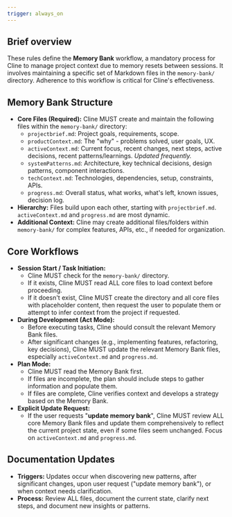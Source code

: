 ```yaml
---
trigger: always_on
---
```


## Brief overview
These rules define the **Memory Bank** workflow, a mandatory process for Cline to manage project context due to memory resets between sessions. It involves maintaining a specific set of Markdown files in the `memory-bank/` directory. Adherence to this workflow is critical for Cline's effectiveness.

## Memory Bank Structure
- **Core Files (Required):** Cline MUST create and maintain the following files within the `memory-bank/` directory:
    - `projectbrief.md`: Project goals, requirements, scope.
    - `productContext.md`: The "why" - problems solved, user goals, UX.
    - `activeContext.md`: Current focus, recent changes, next steps, active decisions, recent patterns/learnings. *Updated frequently.*
    *   `systemPatterns.md`: Architecture, key technical decisions, design patterns, component interactions.
    *   `techContext.md`: Technologies, dependencies, setup, constraints, APIs.
    *   `progress.md`: Overall status, what works, what's left, known issues, decision log.
- **Hierarchy:** Files build upon each other, starting with `projectbrief.md`. `activeContext.md` and `progress.md` are most dynamic.
- **Additional Context:** Cline may create additional files/folders within `memory-bank/` for complex features, APIs, etc., if needed for organization.

## Core Workflows
- **Session Start / Task Initiation:**
    - Cline MUST check for the `memory-bank/` directory.
    - If it exists, Cline MUST read ALL core files to load context before proceeding.
    - If it doesn't exist, Cline MUST create the directory and all core files with placeholder content, then request the user to populate them or attempt to infer context from the project if requested.
- **During Development (Act Mode):**
    - Before executing tasks, Cline should consult the relevant Memory Bank files.
    - After significant changes (e.g., implementing features, refactoring, key decisions), Cline MUST update the relevant Memory Bank files, especially `activeContext.md` and `progress.md`.
- **Plan Mode:**
    - Cline MUST read the Memory Bank first.
    - If files are incomplete, the plan should include steps to gather information and populate them.
    - If files are complete, Cline verifies context and develops a strategy based on the Memory Bank.
- **Explicit Update Request:**
    - If the user requests "**update memory bank**", Cline MUST review ALL core Memory Bank files and update them comprehensively to reflect the current project state, even if some files seem unchanged. Focus on `activeContext.md` and `progress.md`.

## Documentation Updates
- **Triggers:** Updates occur when discovering new patterns, after significant changes, upon user request ("update memory bank"), or when context needs clarification.
- **Process:** Review ALL files, document the current state, clarify next steps, and document new insights or patterns.
